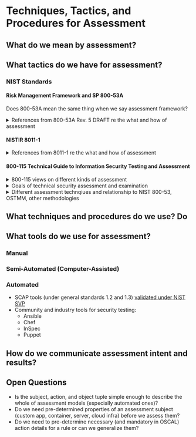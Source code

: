 # Techniques, Tactics, and Procedures for Assessment

## What do we mean by assessment?

## What tactics do we have for assessment?

### NIST Standards

#### Risk Management Framework and SP 800-53A

Does 800-53A mean the same thing when we say assessment framework?

<details>
<summary>References from 800-53A Rev. 5 DRAFT re the what and how of assessment</summary>

> The assessment process is an information-gathering activity of the as-implemented state of
the system or common controls, not a security- or privacy-producing activity. Organizations
determine the most cost-effective implementation of the assessment process by applying the
results of risk assessments, considering the maturity and quality level of the organization’s risk
management processes, and taking advantage of the flexibility in the concepts described in
this publication.

> Assessment results can be obtained from many activities that occur routinely during the system development lifecycle. For example, assessment results are produced during the testing and evaluation of new system components during system upgrades or system integration activities. Organizations can take advantage of previous assessment results whenever possible, to reduce the overall cost of assessments and to make the assessment process more efficient.

> If a system component product is identified as providing support for the implementation of a particular control in [SP 800-53], then evidence produced during the product testing, evaluation, and validation processes (e.g., security or privacy specifications, analyses and test results, validation reports, and validation certificates)12 is used to the extent that it is applicable.

> Organizations carefully consider the potential impacts of employing the assessment procedures defined in this publication when assessing the security and privacy controls in operational systems.

> Product assessments (also known as product testing, evaluation, and validation) are typically conducted by independent, third-party testing organizations. Assessments examine the security and privacy functions of products and established configuration settings. Assessments can be conducted to demonstrate compliance with industry, national, or international information security and privacy standards and developer/vendor claims.

> Establishing an appropriate set of expectations before, during, and after an assessment is paramount to achieving an acceptable
outcome

> Organizations consider both the technical expertise and level of independence required in selecting security and privacy control assessors.28 Organizations ensure that assessors possess the required skills and technical expertise to successfully carry out assessments of system specific, hybrid, and common controls.

</details>


#### NISTIR 8011-1

<details>
<summary>References from 8011-1 re the what and how of assessment</summary>

> While the defect check assesses the individual controls or control items that work together to achieve a purpose, at the same time the defect check also tests the overall effectiveness of the controls working together as a sub-capability. In NISTIR 8011, defect checks are designed so that there is one defect check for each defined sub-capability.

> The difference in the level of focus—between defect checks and determination statements—has a significant impact on how a defect, once discovered, is interpreted. The difference relates to the sensitivity and specificity of the result.

> A sensitive test is one which finds all of the cases where a defect occurs; that is, it has a low false negative rate.

> A specific test is one which does not report a defect when one is not present; that is, it has a low false positive rate.

> Because defect checks measure the result to be achieved by a set of controls, defect checks can be very specific, at the purpose level of abstraction, about whether that result was achieved. However, failure to achieve the result does not imply that ALL the controls or control items 
supporting that capability or sub-capability failed. Thus, while the defect check is specific at the purpose or sub-purpose level of abstraction, it is not specific at the control or control item level 
of abstraction. 

> Completeness means the extent to which the security-related information includes assessment of all relevant defects on all assessment objects (within a defined scope such as a capability). Relevant defects are defects that produce significant risk, e.g., the top two orders of magnitude. Incomplete metrics tend to bias the results by underestimating total risk.

> Timeliness means the extent to which the security-related information has been refreshed within the last X hours or days (as determined/required by the organization. Data must be collected (and defects mitigated) faster than the attacker(s) can act, in order to be able to stay ahead of their ability to compromise a system.

> For the agency dashboard to generate effective to-do lists for responding to defects, the dashboard requires the functionality to identify the specific operational role (person or group) responsible for responding to each defect (maintained as part of the desired state specification).

</details>

#### 800-115 Technical Guide to Information Security Testing and Assessment

<details>
<summary>800-115 views on different kinds of assessment</summary>
An information security assessment is the process of determining how effectively an entity being assessed (e.g., host, system, network, procedure, person—known as the assessment object) meets specific security objectives. Three types of assessment methods can be used to accomplish this—testing, examination, and interviewing. Testing is the process of exercising one or more assessment objects under specified conditions to compare actual and expected behaviors. Examination is the process of checking, inspecting, reviewing, observing, studying, or analyzing one or more assessment objects to facilitate understanding, achieve clarification, or obtain evidence. Interviewing is the process of conducting discussions with individuals or groups within an organization to facilitate understanding, achieve clarification, or identify the location of evidence. Assessment results are used to support the determination of security control effectiveness over time.
</details>

<details>
<summary>Goals of technical security assessment and examination</summary>
To accomplish technical security assessments and ensure that technical security testing and examinations provide maximum value, NIST recommends that organizations:
- Establish an information security assessment policy. This identifies the organization’s requirements for executing assessments, and provides accountability for the appropriate individuals to ensure assessments are conducted in accordance with these requirements. Topics that an assessment policy should address include the organizational requirements with which assessments must comply, roles and responsibilities, adherence to an established assessment methodology, assessment frequency, and documentation requirements.
- Implement a repeatable and documented assessment methodology. This provides consistency and structure to assessments, expedites the transition of new assessment staff, and addresses resource constraints associated with assessments. Using such a methodology enables organizations to maximize the value of assessments while minimizing possible risks introduced by certain technical assessment techniques. These risks can range from not gathering sufficient information on the organization’s security posture for fear of impacting system functionality to affecting the system or network availability by executing techniques without the proper safeguards in place. Processes that minimize risk caused by certain assessment techniques include using skilled assessors, developing comprehensive assessment plans, logging assessor activities, performing testing off-hours, and conducting tests on duplicates of production systems (e.g., development systems). Organizations need to determine the level of risk they are willing to accept for each assessment, and tailor their approaches accordingly.
- Determine the objectives of each security assessment, and tailor the approach accordingly. Security assessments have specific objectives, acceptable levels of risk, and available resources. Because no individual technique provides a comprehensive picture of an organization’s security when executed alone, organizations should use a combination of techniques. This also helps organizations to limit risk and resource usage.
- Analyze findings, and develop risk mitigation techniques to address weaknesses. To ensure that security assessments provide their ultimate value, organizations should conduct root cause analysis upon completion of an assessment to enable the translation of findings into actionable mitigation techniques. These results may indicate that organizations should address not only technical weaknesses, but weaknesses in organizational processes and procedures as well.
</details>

<details>
<summary>Different assessment technqiues and relationship to NIST 800-53, OSTMM, other methodologies</summary>
Several accepted methodologies exist for conducting different types of information security assessments. References to several of these methodologies are found in Appendix E.2 For example, NIST has created a methodology—documented in Special Publication (SP) 800-53A, Guide for Assessing the Security Controls in Federal Information Systems—which offers suggestions for assessing the effectiveness of the security controls outlined in NIST SP 800-53.3 Another widely used assessment methodology is the Open Source Security Testing Methodology Manual (OSSTMM).4 Because there are numerous reasons to conduct assessments, an organization may want to use multiple methodologies. This publication offers recommendations for technical testing and examination techniques that can be used for many assessment methodologies and leveraged for many assessment purposes.
</details>

## What techniques and procedures do we use? Do 
## What tools do we use for assessment?

### Manual

### Semi-Automated (Computer-Assisted)

### Automated

- SCAP tools (under general standards 1.2 and 1.3) [validated under NIST SVP](https://csrc.nist.gov/projects/scap-validation-program/validated-products-and-modules)
- Community and industry tools for security testing:
    - Ansible
    - Chef
    - InSpec
    - Puppet

## How do we communicate assessment intent and results?
## Open Questions

- Is the subject, action, and object tuple simple enough to describe the whole of assessment models (especially automated ones)?
- Do we need pre-determined properties of an assessment subject (custom app, container, server, cloud infra) before we assess them?
- Do we need to pre-determine necessary (and mandatory in OSCAL) action details for a rule or can we generalize them?
